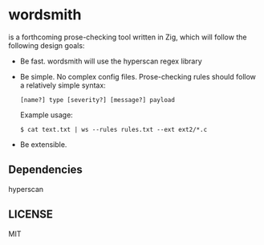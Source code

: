# wordsmith

is a forthcoming prose-checking tool written in Zig, which will follow
the following design goals:

  - Be fast. wordsmith will use the hyperscan regex library

  - Be simple. No complex config files. Prose-checking rules should
    follow a relatively simple syntax:

    ```
    [name?] type [severity?] [message?] payload
    ```

    Example usage:

    ```
    $ cat text.txt | ws --rules rules.txt --ext ext2/*.c
    ```

  - Be extensible.

## Dependencies

hyperscan

## LICENSE

MIT
